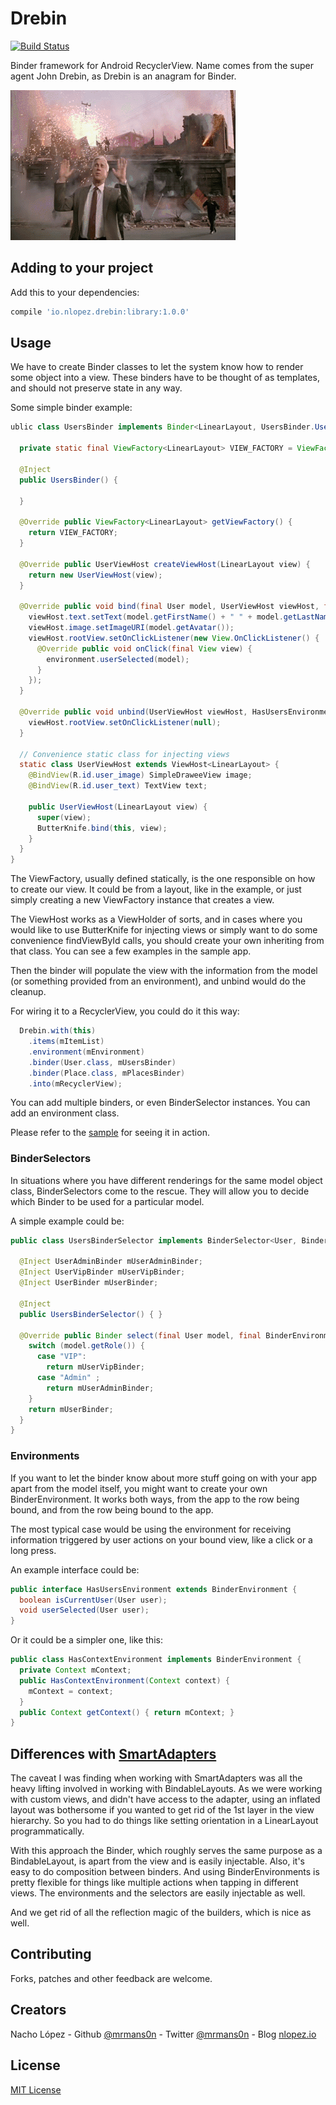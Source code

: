 Drebin
======

[![Build Status](https://travis-ci.org/mrmans0n/drebin.svg?branch=master)](https://travis-ci.org/mrmans0n/drebin)

Binder framework for Android RecyclerView. Name comes from the super agent John Drebin, as Drebin is an anagram for Binder.

![John Drebin](drebin.gif)

Adding to your project
----------------------

Add this to your dependencies:

```groovy
compile 'io.nlopez.drebin:library:1.0.0'
```

Usage
-----

We have to create Binder classes to let the system know how to render some object into a view. These binders have to be thought of as templates, and should not preserve state in any way.

Some simple binder example:

```java
ublic class UsersBinder implements Binder<LinearLayout, UsersBinder.UserViewHost, User, HasUsersEnvironment> {

  private static final ViewFactory<LinearLayout> VIEW_FACTORY = ViewFactory.INFLATE.fromLayout(R.layout.view_user);

  @Inject
  public UsersBinder() {

  }

  @Override public ViewFactory<LinearLayout> getViewFactory() {
    return VIEW_FACTORY;
  }

  @Override public UserViewHost createViewHost(LinearLayout view) {
    return new UserViewHost(view);
  }

  @Override public void bind(final User model, UserViewHost viewHost, final HasUsersEnvironment environment) {
    viewHost.text.setText(model.getFirstName() + " " + model.getLastName() + "\n" + model.getRole());
    viewHost.image.setImageURI(model.getAvatar());
    viewHost.rootView.setOnClickListener(new View.OnClickListener() {
      @Override public void onClick(final View view) {
        environment.userSelected(model);
      }
    });
  }

  @Override public void unbind(UserViewHost viewHost, HasUsersEnvironment environment) {
    viewHost.rootView.setOnClickListener(null);
  }

  // Convenience static class for injecting views
  static class UserViewHost extends ViewHost<LinearLayout> {
    @BindView(R.id.user_image) SimpleDraweeView image;
    @BindView(R.id.user_text) TextView text;

    public UserViewHost(LinearLayout view) {
      super(view);
      ButterKnife.bind(this, view);
    }
  }
}

```

The ViewFactory, usually defined statically, is the one responsible on how to create our view. It could be from a layout, like in the example, or just simply creating a new ViewFactory instance that creates a view.

The ViewHost works as a ViewHolder of sorts, and in cases where you would like to use ButterKnife for injecting views or simply want to do some convenience findViewById calls, you should create your own inheriting from that class. You can see a few examples in the sample app.

Then the binder will populate the view with the information from the model (or something provided from an environment), and unbind would do the cleanup.

For wiring it to a RecyclerView, you could do it this way:

```java
  Drebin.with(this)
    .items(mItemList)
    .environment(mEnvironment)
    .binder(User.class, mUsersBinder)
    .binder(Place.class, mPlacesBinder)
    .into(mRecyclerView);
```

You can add multiple binders, or even BinderSelector instances. You can add an environment class.

Please refer to the [sample](sample) for seeing it in action.

### BinderSelectors

In situations where you have different renderings for the same model object class, BinderSelectors come to the rescue. They will allow you to decide which Binder to be used for a particular model.

A simple example could be:

```java
public class UsersBinderSelector implements BinderSelector<User, BinderEnvironment> {

  @Inject UserAdminBinder mUserAdminBinder;
  @Inject UserVipBinder mUserVipBinder;
  @Inject UserBinder mUserBinder;

  @Inject
  public UsersBinderSelector() { }

  @Override public Binder select(final User model, final BinderEnvironment environment) {
    switch (model.getRole()) {
      case "VIP":
        return mUserVipBinder;
      case "Admin" ;
        return mUserAdminBinder;
    }
    return mUserBinder;
  }
}
```

### Environments

If you want to let the binder know about more stuff going on with your app apart from the model itself, you might want to create your own BinderEnvironment. It works both ways, from the app to the row being bound, and from the row being bound to the app.

The most typical case would be using the environment for receiving information triggered by user actions on your bound view, like a click or a long press.

An example interface could be:

```java
public interface HasUsersEnvironment extends BinderEnvironment {
  boolean isCurrentUser(User user);
  void userSelected(User user);
}
```

Or it could be a simpler one, like this:

```java
public class HasContextEnvironment implements BinderEnvironment {
  private Context mContext;
  public HasContextEnvironment(Context context) {
    mContext = context;
  }
  public Context getContext() { return mContext; }
}
```

Differences with [SmartAdapters](https://github.com/mrmans0n/smart-adapters)
------------------------------

The caveat I was finding when working with SmartAdapters was all the heavy lifting involved in working with BindableLayouts. As we were working with custom views, and didn't have access to the adapter, using an inflated layout was bothersome if you wanted to get rid of the 1st layer in the view hierarchy. So you had to do things like setting orientation in a LinearLayout programmatically.

With this approach the Binder, which roughly serves the same purpose as a BindableLayout, is apart from the view and is easily injectable. Also, it's easy to do composition between binders. And using BinderEnvironments is pretty flexible for things like multiple actions when tapping in different views. The environments and the selectors are easily injectable as well.

And we get rid of all the reflection magic of the builders, which is nice as well.

Contributing
------------
Forks, patches and other feedback are welcome.

Creators
--------

Nacho López - Github [@mrmans0n](https://github.com/mrmans0n) - Twitter [@mrmans0n](https://twitter.com/mrmans0n) - Blog [nlopez.io](http://nlopez.io)

License
-------

[MIT License](LICENSE)
